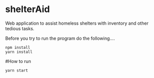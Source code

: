 # shelterAid
Web application to assist homeless shelters with inventory and other tedious tasks.

Before you try to run the program do the following....
```
npm install
yarn install
```

#How to run
```
yarn start
```
